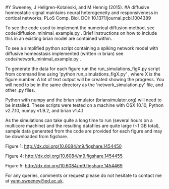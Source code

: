 #Y Sweeney, J Hellgren-Kotaleski, and M Hennig (2015). 
#A diffusive homeostatic signal maintains neural heterogeneity and responsiveness in cortical networks. PLoS Comp. Biol. DOI: 10.1371/journal.pcbi.1004389

To see the code used to implement the numerical diffusion method, see code/diffusion_minimal_example.py . Brief instructions on how to include this in an existing brian model are contained within. 

To see a simplified python script containing a spiking network model with diffusive homeostasis implemented (written in brian) see code/network_minimal_example.py .

To generate the data for each figure run the run_simulations_figX.py script from command line using
'python run_simulations_figX.py' , where X is the figure number. A lot of text output will be created showing the progress. You will need to be in the same directory as the 'network_simulation.py' file, and other .py files.  

Python with numpy and the brian simulator (briansimulator.org) will need to be installed. These scripts were tested on a machine with OSX 10.10, Python v2.7.10, numpy v1.9.2, and brian v1.4.1

As the simulations can take quite a long time to run (several hours on a multicore machine) and the resulting datafiles are quite large (~1 GB total), sample data generated from the code are provided for each figure and may be downloaded from figshare.

Figure 1: http://dx.doi.org/10.6084/m9.figshare.1454450

Figure 4: http://dx.doi.org/10.6084/m9.figshare.1454455 

Figure 5: http://dx.doi.org/10.6084/m9.figshare.1454469

For any queries, comments or request please do not hesitate to contact me at yann.sweeney@ed.ac.uk. 
